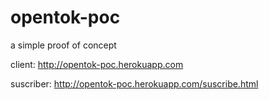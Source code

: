 opentok-poc
===========

a simple proof of concept

client: http://opentok-poc.herokuapp.com

suscriber: http://opentok-poc.herokuapp.com/suscribe.html
